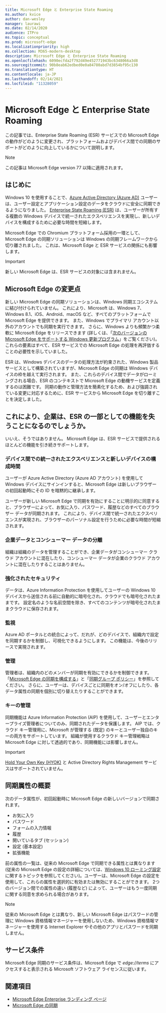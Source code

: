 ```yaml
---
title: Microsoft Edge と Enterprise State Roaming
ms.author: kvice
author: dan-wesley
manager: laurawi
ms.date: 02/14/2020
audience: ITPro
ms.topic: conceptual
ms.prod: microsoft-edge
ms.localizationpriority: high
ms.collection: M365-modern-desktop
description: Microsoft Edge と Enterprise State Roaming
ms.openlocfilehash: 6090ecfda2f792d49e452771943bc6348066a3d8
ms.sourcegitcommit: 90b8eab62edbed0e0a84780abd7d3854bf95c130
ms.translationtype: HT
ms.contentlocale: ja-JP
ms.lasthandoff: 02/14/2021
ms.locfileid: "11328059"
---
```

# Microsoft Edge と Enterprise State Roaming

この記事では、Enterprise State Roaming (ESR) サービスでの Microsoft Edge の動作がどのように変更され、プラットフォームおよびデバイス間での同期のサポートがどのように向上しているかについて説明します。

> [!NOTE]
> この記事は Microsoft Edge version 77 以降に適用されます。

## はじめに

Windows 10 を使用することで、[Azure Active Directory (Azure AD)](https://docs.microsoft.com/azure/active-directory/fundamentals/active-directory-whatis) ユーザーは、ユーザー設定とアプリケーション設定のデータをクラウドに安全に同期できるようになりました。 [Enterprise State Roaming (ESR)](https://docs.microsoft.com/azure/active-directory/devices/enterprise-state-roaming-overview) は、ユーザーが所有する複数の Windows デバイスで統一されたエクスペリエンスを実現し、新しいデバイスを構成するために必要な時間を短縮します。

Microsoft Edge での Chromium プラットフォーム採用の一環として、Microsoft Edge の同期ソリューションは Windows の同期フレームワークから切り離されました。 これは、Microsoft Edge と ESR サービスの関係にも影響します。

> [!IMPORTANT]
> 新しい Microsoft Edge は、ESR サービスの対象には含まれません。

## Microsoft Edge の変更点

新しい Microsoft Edge の同期ソリューションは、Windows 同期エコシステムに結び付けられていません。 これにより、Microsoft は、Windows 7、Windows 8.1、iOS、Android、macOS など、すべてのプラットフォームで Microsoft Edge を提供できます。 また、Windows でプライマリ アカウント以外のアカウントでも同期を実行できます。 さらに、Windows よりも頻繁かつ柔軟に Microsoft Edge をリリースできます  (詳しくは、「[次のバージョンの Microsoft Edge をサポートする Windows 更新プログラム](microsoft-edge-sysupdate-windows-updates.md)」をご覧ください)。 これらの要素はすべて、ESR サービスでの Microsoft Edge の処理を再評価することの必要性を示していました。

ESR は、Windows デバイスのデータの処理方法が約束された、Windows 製品サービスとして構築されていますが、Microsoft Edge の同期は Windows デバイスの枠を越えて実行されます。 また、これらのデバイス間でデータがローミングされる場合、ESR のコンテキストで Microsoft Edge の動機サービスを定義するのは困難です。 同期の動作と管理方法を簡素化するため、および強調されている変更に対応するために、ESR サービスから Microsoft Edge を切り離すことを決定しました。

## これにより、企業は、ESR の一部としての機能を失うことになるのでしょうか。

いいえ、そうではありません。 Microsoft Edge は、ESR サービスで提供されるほとんどの機能を引き続きサポートします。

### デバイス間での統一されたエクスペリエンスと新しいデバイスの構成時間

ユーザーが Azure Active Directory (Azure AD アカウント) を使用して Windows デバイスにサインインすると、Microsoft Edge は新しいブラウザーの初回起動時にその ID を暗黙的に継承します。

ユーザーが新しい Microsoft Edge で同期を有効にすることに明示的に同意すると、ブラウザーによって、お気に入り、パスワード、履歴などのすべてのブラウザー データが同期されます。 これにより、デバイス間で統一されたエクスペリエンスが実現され、ブラウザーのパーソナル設定を行うために必要な時間が短縮されます。

### 企業データとコンシューマー データの分離

組織は組織のデータを管理することができ、企業データがコンシューマー クラウド アカウントに混在したり、コンシューマー データが企業のクラウド アカウントに混在したりすることはありません。

### 強化されたセキュリティ

データは、Azure Information Protection を使用してユーザーの Windows 10 デバイスから送信される前に自動的に暗号化され、クラウドでも暗号化されたままです。 設定名のような名前空間を除き、すべてのコンテンツが暗号化されたままクラウドに保存されます。

### 監視

Azure AD ポータルとの統合によって、だれが、どのデバイスで、組織内で設定を同期するかを制御し、可視化できるようにします。 この機能は、今後のリリースで実現されます。

### 管理

管理者は、組織内のどのメンバーが同期を有効にできるかを制御できます。「[Microsoft Edge の同期を構成する](microsoft-edge-enterprise-sync.md#configure-microsoft-edge-sync)」と「[同期グループ ポリシー](microsoft-edge-enterprise-sync.md#sync-group-policies)」を参照してください。 さらに、ユーザーは、デバイスごとに同期をオン/オフにしたり、各データ属性の同期を個別に切り替えたりすることができます。

### キーの管理

同期機能は Azure Information Protection (AIP) を使用して、ユーザーとエンタープライズ管理者についてのみ、同期されたデータを保護します。 AIP では、クラウド キー管理用に、Microsoft が管理する (既定) のキーとユーザー独自のキーの両方をサポートしています。 組織が使用するクラウド キー管理戦略は Microsoft Edge に対して透過的であり、同期機能には影響しません。

> [!IMPORTANT]
> [Hold Your Own Key (HYOK)](https://docs.microsoft.com/azure/information-protection/configure-adrms-restrictions) と Active Directory Rights Management サービスはサポートされていません。

## 同期属性の概要

次のデータ属性が、初回起動時に Microsoft Edge の新しいバージョンで同期されます。

- お気に入り
- パスワード
- フォームの入力情報
- 履歴
- 開いているタブ (セッション)
- 設定 (基本設定)
- 拡張機能

前の属性の一覧は、従来の Microsoft Edge で同期できる属性とは異なります  (従来の Microsoft Edge の設定の詳細については、[Windows 10 ローミング設定](https://docs.microsoft.com/azure/active-directory/devices/enterprise-state-roaming-windows-settings-reference)に関するトピックを参照してください)。ユーザーは、Microsoft Edge の設定を使用して、これらの属性を選択的に有効または無効にすることができます。 2つのバージョン間での属性の違い (履歴など) によって、ユーザーはもう一度同期に関する同意を求められる場合があります。

> [!NOTE]
> 従来の Microsoft Edge とは異なり、新しい Microsoft Edge はパスワードの管理に Windows 資格情報マネージャーを使用しないため、Windows 資格情報マネージャーを使用する Internet Explorer やその他のアプリとパスワードを同期しません。

## サービス条件

Microsoft Edge 同期のサービス条件は、Microsoft Edge で *edge://terms* にアクセスすると表示される Microsoft ソフトウェア ライセンスに従います。

## 関連項目

- [Microsoft Edge Enterprise ランディング ページ](https://aka.ms/EdgeEnterprise)
- [Microsoft Edge の同期](microsoft-edge-enterprise-sync.md)
